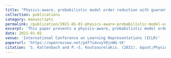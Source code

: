 ```yaml
---
title: "Physics-aware, probabilistic model order reduction with guaranteed stability"
collection: publications
category: manuscripts
permalink: /publication/2021-01-01-physics-aware-probabilistic-model-order-reduction
excerpt: 'This paper presents a physics-aware, probabilistic model order reduction approach that ensures stability while efficiently reducing computational complexity.'
date: 2021-01-01
venue: 'International Conference on Learning Representations (ICLR)'
paperurl: 'https://openreview.net/pdf?id=vyY0jnWG-tK'
citation: 'S. Kaltenbach and P.-S. Koutsourelakis. (2021). &quot;Physics-aware, probabilistic model order reduction with guaranteed stability.&quot; <i>International Conference on Learning Representations (ICLR)</i>.'
---
```


